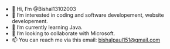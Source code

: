 - 👋 Hi, I’m @Bishal13102003
- 👀 I’m interested in coding and software developement, website developement.
- 🌱 I’m currently learning Java.
- 💞️ I’m looking to collaborate with Microsoft.
- 📫 You can reach me via this email: bishalpaul151@gmail.com

<!---
Bishal13102003/Bishal13102003 is a ✨ special ✨ repository because its `README.md` (this file) appears on your GitHub profile.
You can click the Preview link to take a look at your changes.
--->
